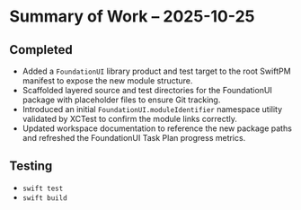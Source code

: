 # Summary of Work – 2025-10-25

## Completed
- Added a `FoundationUI` library product and test target to the root SwiftPM manifest to expose the new module structure.
- Scaffolded layered source and test directories for the FoundationUI package with placeholder files to ensure Git tracking.
- Introduced an initial `FoundationUI.moduleIdentifier` namespace utility validated by XCTest to confirm the module links correctly.
- Updated workspace documentation to reference the new package paths and refreshed the FoundationUI Task Plan progress metrics.

## Testing
- `swift test`
- `swift build`
